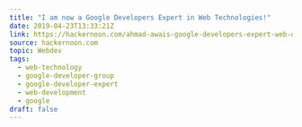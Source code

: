 ```yaml
---
title: "I am now a Google Developers Expert in Web Technologies!"
date: 2019-04-23T13:33:21Z
link: https://hackernoon.com/ahmad-awais-google-developers-expert-web-de2997832a?source=rss----3a8144eabfe3---4
source: hackernoon.com
topic: Webdev
tags:
  - web-technology
  - google-developer-group
  - google-developer-expert
  - web-development
  - google
draft: false
---
```

